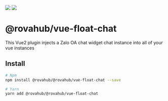 [![](https://img.shields.io/npm/v/%40rovahub%2Fvue-float-chat/latest.svg?style=flat-square)](https://npmjs.com/package/%40rovahub%2Fvue-float-chat)
[![](https://img.shields.io/npm/dt/%40rovahub%2Fvue-float-chat.svg?style=flat-square)](https://npmjs.com/package/%40rovahub%2Fvue-float-chat)


# @rovahub/vue-float-chat

This Vue2 plugin injects a Zalo OA chat widget chat instance into all of your vue instances

## Install
``` bash
# Npm
npm install @rovahub/@rovahub/vue-float-chat --save

# Yarn
yarn add @rovahub/@rovahub/vue-float-chat
```
